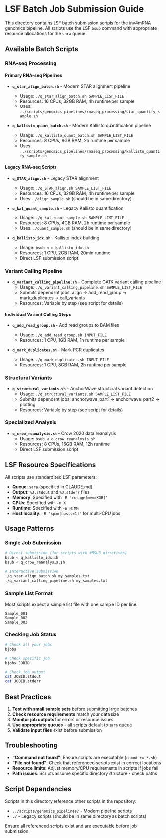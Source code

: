 # LSF Batch Job Submission Guide

This directory contains LSF batch submission scripts for the inv4mRNA genomics pipeline. All scripts use the LSF `bsub` command with appropriate resource allocations for the `sara` queue.

## Available Batch Scripts

### RNA-seq Processing

#### Primary RNA-seq Pipelines
- **`q_star_align_batch.sh`** - Modern STAR alignment pipeline
  - Usage: `./q_star_align_batch.sh SAMPLE_LIST_FILE`
  - Resources: 16 CPUs, 32GB RAM, 4h runtime per sample
  - Uses: `../scripts/genomics_pipelines/rnaseq_processing/star_quantify_sample.sh`

- **`q_kallisto_quant_batch.sh`** - Modern Kallisto quantification pipeline  
  - Usage: `./q_kallisto_quant_batch.sh SAMPLE_LIST_FILE`
  - Resources: 8 CPUs, 8GB RAM, 2h runtime per sample
  - Uses: `../scripts/genomics_pipelines/rnaseq_processing/kallisto_quantify_sample.sh`

#### Legacy RNA-seq Scripts
- **`q_STAR_align.sh`** - Legacy STAR alignment
  - Usage: `./q_STAR_align.sh SAMPLE_LIST_FILE`
  - Resources: 16 CPUs, 32GB RAM, 4h runtime per sample
  - Uses: `./align_sample.sh` (should be in same directory)

- **`q_kal_quant_sample.sh`** - Legacy Kallisto quantification
  - Usage: `./q_kal_quant_sample.sh SAMPLE_LIST_FILE` 
  - Resources: 8 CPUs, 4GB RAM, 2h runtime per sample
  - Uses: `./quant_sample.sh` (should be in same directory)

- **`q_kallisto_idx.sh`** - Kallisto index building
  - Usage: `bsub < q_kallisto_idx.sh`
  - Resources: 1 CPU, 2GB RAM, 20min runtime
  - Direct LSF submission script

### Variant Calling Pipeline

- **`q_variant_calling_pipeline.sh`** - Complete GATK variant calling pipeline
  - Usage: `./q_variant_calling_pipeline.sh SAMPLE_LIST_FILE`
  - Submits dependent jobs: align → add_read_group → mark_duplicates → call_variants
  - Resources: Variable by step (see script for details)

#### Individual Variant Calling Steps
- **`q_add_read_group.sh`** - Add read groups to BAM files
  - Usage: `./q_add_read_group.sh INPUT_FILE`
  - Resources: 1 CPU, 1GB RAM, 1h runtime per sample

- **`q_mark_duplicates.sh`** - Mark PCR duplicates  
  - Usage: `./q_mark_duplicates.sh INPUT_FILE`
  - Resources: 1 CPU, 8GB RAM, 2h runtime per sample

### Structural Variants

- **`q_structural_variants.sh`** - AnchorWave structural variant detection
  - Usage: `./q_structural_variants.sh SAMPLE_LIST_FILE`
  - Submits dependent jobs: anchorwave_part1 → anchorwave_part2 → plotting
  - Resources: Variable by step (see script for details)

### Specialized Analysis

- **`q_crow_reanalysis.sh`** - Crow 2020 data reanalysis  
  - Usage: `bsub < q_crow_reanalysis.sh`
  - Resources: 8 CPUs, 16GB RAM, 12h runtime
  - Direct LSF submission script

## LSF Resource Specifications

All scripts use standardized LSF parameters:

- **Queue**: `sara` (specified in CLAUDE.md)
- **Output**: `%J.stdout` and `%J.stderr` files  
- **Memory**: Specified with `-R 'rusage[mem=XGB]'`
- **CPUs**: Specified with `-n X`
- **Runtime**: Specified with `-W H:MM`
- **Host locality**: `-R 'span[hosts=1]'` for multi-CPU jobs

## Usage Patterns

### Single Job Submission
```bash
# Direct submission (for scripts with #BSUB directives)
bsub < q_kallisto_idx.sh
bsub < q_crow_reanalysis.sh

# Interactive submission
./q_star_align_batch.sh my_samples.txt
./q_variant_calling_pipeline.sh my_samples.txt
```

### Sample List Format
Most scripts expect a sample list file with one sample ID per line:
```
Sample_001
Sample_002  
Sample_003
```

### Checking Job Status
```bash
# Check all your jobs
bjobs

# Check specific job
bjobs JOBID

# Check job output
cat JOBID.stdout
cat JOBID.stderr
```

## Best Practices

1. **Test with small sample sets** before submitting large batches
2. **Check resource requirements** match your data size
3. **Monitor job outputs** for errors or resource issues
4. **Use appropriate queues** - all scripts default to `sara` queue
5. **Validate input files** exist before submission

## Troubleshooting

- **"Command not found"**: Ensure scripts are executable (`chmod +x *.sh`)
- **"File not found"**: Check that referenced scripts exist in correct locations
- **Resource limits**: Adjust memory/CPU requirements in scripts if jobs fail
- **Path issues**: Scripts assume specific directory structure - check paths

## Script Dependencies

Scripts in this directory reference other scripts in the repository:
- `../scripts/genomics_pipelines/` - Modern pipeline scripts
- `./` - Legacy scripts (should be in same directory as batch scripts)

Ensure all referenced scripts exist and are executable before job submission.